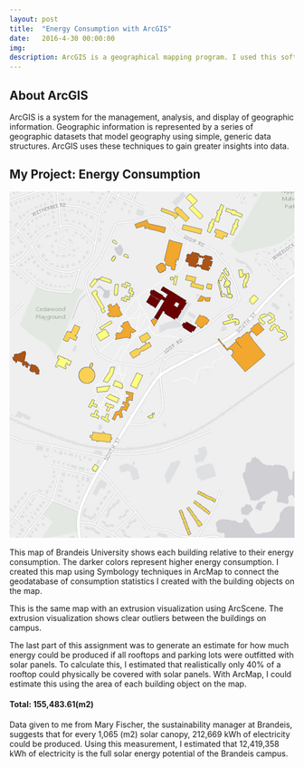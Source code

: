 ```yaml
---
layout: post
title:  "Energy Consumption with ArcGIS"
date:   2016-4-30 00:00:00
img: 
description: ArcGIS is a geographical mapping program. I used this software to generate a map of the energy consumption of each building on the Brandeis campus and an estimate of the energy we could produce by covering certain locations with solar panels.
---
```


## About ArcGIS

ArcGIS is a system for the management, analysis, and display of geographic information. Geographic information is represented by a series of geographic datasets that model geography using simple, generic data structures. ArcGIS uses these techniques to gain greater insights into data.

## My Project: Energy Consumption

![alt text](assets/img/brandeis-buildings.png "Brandeis Energy Map")


This map of Brandeis University shows each building relative to their energy consumption. The darker colors represent higher energy consumption. I created this map using Symbology techniques in ArcMap to connect the geodatabase of consumption statistics I created with the building objects on the map.

This is the same map with an extrusion visualization using ArcScene. The extrusion visualization shows clear outliers between the buildings on campus.

The last part of this assignment was to generate an estimate for how much energy could be produced if all rooftops and parking lots were outfitted with solar panels. To calculate this, I estimated that realistically only 40% of a rooftop could physically be covered with solar panels. With ArcMap, I could estimate this using the area of each building object on the map.

#### Total: 155,483.61(m2)

Data given to me from Mary Fischer, the sustainability manager at Brandeis, suggests that for every 1,065 (m2) solar canopy, 212,669 kWh of electricity could be produced. Using this measurement, I estimated that 12,419,358 kWh of electricity is the full solar energy potential of the Brandeis campus. 

